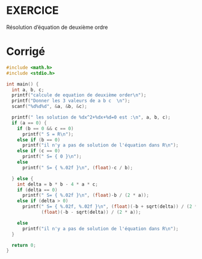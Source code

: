 # EXERCICE

Résolution d’équation de deuxième ordre

# Corrigé

<div class="tabbed-blocks">

```c
#include <math.h>
#include <stdio.h>

int main() {
  int a, b, c;
  printf("calcule de equation de deuxième order\n");
  printf("Donner les 3 valeurs de a b c  \n");
  scanf("%d%d%d", &a, &b, &c);

  printf(" les solution de %dx^2+%dx+%d=0 est :\n", a, b, c);
  if (a == 0) {
    if (b == 0 && c == 0)
      printf(" S = R\n");
    else if (b == 0)
      printf("il n'y a pas de solution de l'équation dans R\n");
    else if (c == 0)
      printf(" S= { 0 }\n");
    else
      printf(" S= { %.02f }\n", (float)-c / b);

  } else {
    int delta = b * b - 4 * a * c;
    if (delta == 0)
      printf(" S= { %.02f }\n", (float)-b / (2 * a));
    else if (delta > 0)
      printf(" S= { %.02f, %.02f }\n", (float)(-b + sqrt(delta)) / (2 * a),
             (float)(-b - sqrt(delta)) / (2 * a));

    else
      printf("il n'y a pas de solution de l'équation dans R\n");
  }

  return 0;
}
```

```matlab
```

```py
```

```dart
```

```lua
```

```rust
```

```js
```

```sh
```

</div>
